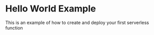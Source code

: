 <!--
title: Serverless Azure Hello World Example
description: Example of creating a hello world function in NodeJS and Python with the serverless framework
layout: Page
-->

# Hello World Example

This is an example of how to create and deploy your first serverless function

